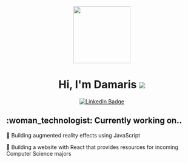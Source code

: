 <div id="header" align="center">
  <img src="https://media.giphy.com/media/XwBzLXzYq7ljHBXkHk/giphy.gif" width="150"/>
</div>

<div id="title" align="center">
  <h1 style="font-size:50%:">Hi, I'm Damaris
  <img src="https://camo.githubusercontent.com/6051ead6aac43731f7c34dacdbe10fef0c0a7813cc723356e4c4e4a8dfa1a3a5/68747470733a2f2f63646e2e6a7364656c6976722e6e65742f67682f526561646d652d576f726b666c6f77732f526561646d652d49636f6e73406d61696e2f69636f6e732f676966732f776176652e676966" 
 </h1></div>
 
 <div id="bagdes" align="center">
 <a href="https://www.linkedin.com/in/damaris-campos">
    <img src="https://img.shields.io/badge/LinkedIn-blue?style=for-the-badge&logo=linkedin&logoColor=white" alt="LinkedIn Badge"/>
  </a>
 </div>

<div id="Current">
<h2>:woman_technologist: Currently working on..</h2>
<p>🔭 Building augmented reality effects using JavaScript</p>
<p>🌱 Building a website with React that provides resources for incoming Computer Science majors</p>

</div>

<!--
**DCampos22/DCampos22** is a ✨ _special_ ✨ repository because its `README.md` (this file) appears on your GitHub profile.

Here are some ideas to get you started:

- 🔭 I’m currently working on ...
- 🌱 I’m currently learning ...
- 👯 I’m looking to collaborate on ...
- 🤔 I’m looking for help with ...
- 💬 Ask me about ...
- 📫 How to reach me: ...
- 😄 Pronouns: ...
- ⚡ Fun fact: ...
-->
